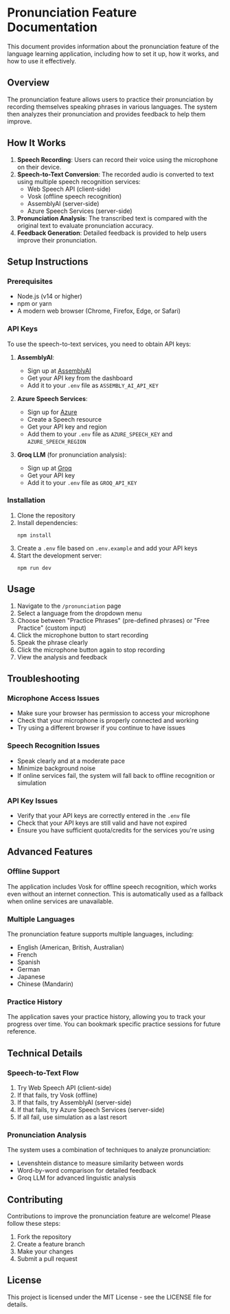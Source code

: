 # Pronunciation Feature Documentation

This document provides information about the pronunciation feature of the language learning application, including how to set it up, how it works, and how to use it effectively.

## Overview

The pronunciation feature allows users to practice their pronunciation by recording themselves speaking phrases in various languages. The system then analyzes their pronunciation and provides feedback to help them improve.

## How It Works

1. **Speech Recording**: Users can record their voice using the microphone on their device.
2. **Speech-to-Text Conversion**: The recorded audio is converted to text using multiple speech recognition services:
   - Web Speech API (client-side)
   - Vosk (offline speech recognition)
   - AssemblyAI (server-side)
   - Azure Speech Services (server-side)
3. **Pronunciation Analysis**: The transcribed text is compared with the original text to evaluate pronunciation accuracy.
4. **Feedback Generation**: Detailed feedback is provided to help users improve their pronunciation.

## Setup Instructions

### Prerequisites

- Node.js (v14 or higher)
- npm or yarn
- A modern web browser (Chrome, Firefox, Edge, or Safari)

### API Keys

To use the speech-to-text services, you need to obtain API keys:

1. **AssemblyAI**:
   - Sign up at [AssemblyAI](https://www.assemblyai.com/)
   - Get your API key from the dashboard
   - Add it to your `.env` file as `ASSEMBLY_AI_API_KEY`

2. **Azure Speech Services**:
   - Sign up for [Azure](https://azure.microsoft.com/)
   - Create a Speech resource
   - Get your API key and region
   - Add them to your `.env` file as `AZURE_SPEECH_KEY` and `AZURE_SPEECH_REGION`

3. **Groq LLM** (for pronunciation analysis):
   - Sign up at [Groq](https://console.groq.com/)
   - Get your API key
   - Add it to your `.env` file as `GROQ_API_KEY`

### Installation

1. Clone the repository
2. Install dependencies:
   ```
   npm install
   ```
3. Create a `.env` file based on `.env.example` and add your API keys
4. Start the development server:
   ```
   npm run dev
   ```

## Usage

1. Navigate to the `/pronunciation` page
2. Select a language from the dropdown menu
3. Choose between "Practice Phrases" (pre-defined phrases) or "Free Practice" (custom input)
4. Click the microphone button to start recording
5. Speak the phrase clearly
6. Click the microphone button again to stop recording
7. View the analysis and feedback

## Troubleshooting

### Microphone Access Issues

- Make sure your browser has permission to access your microphone
- Check that your microphone is properly connected and working
- Try using a different browser if you continue to have issues

### Speech Recognition Issues

- Speak clearly and at a moderate pace
- Minimize background noise
- If online services fail, the system will fall back to offline recognition or simulation

### API Key Issues

- Verify that your API keys are correctly entered in the `.env` file
- Check that your API keys are still valid and have not expired
- Ensure you have sufficient quota/credits for the services you're using

## Advanced Features

### Offline Support

The application includes Vosk for offline speech recognition, which works even without an internet connection. This is automatically used as a fallback when online services are unavailable.

### Multiple Languages

The pronunciation feature supports multiple languages, including:
- English (American, British, Australian)
- French
- Spanish
- German
- Japanese
- Chinese (Mandarin)

### Practice History

The application saves your practice history, allowing you to track your progress over time. You can bookmark specific practice sessions for future reference.

## Technical Details

### Speech-to-Text Flow

1. Try Web Speech API (client-side)
2. If that fails, try Vosk (offline)
3. If that fails, try AssemblyAI (server-side)
4. If that fails, try Azure Speech Services (server-side)
5. If all fail, use simulation as a last resort

### Pronunciation Analysis

The system uses a combination of techniques to analyze pronunciation:
- Levenshtein distance to measure similarity between words
- Word-by-word comparison for detailed feedback
- Groq LLM for advanced linguistic analysis

## Contributing

Contributions to improve the pronunciation feature are welcome! Please follow these steps:

1. Fork the repository
2. Create a feature branch
3. Make your changes
4. Submit a pull request

## License

This project is licensed under the MIT License - see the LICENSE file for details.

